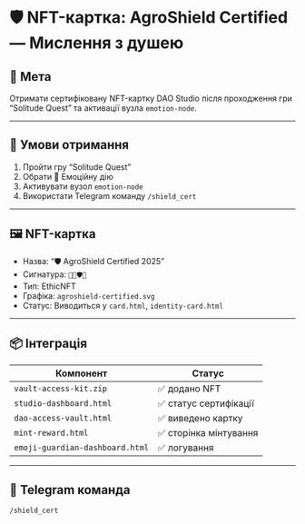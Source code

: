 # 🛡️ NFT-картка: AgroShield Certified — Мислення з душею

## 🎯 Мета

Отримати сертифіковану NFT-картку DAO Studio після проходження гри “Solitude Quest” та активації вузла `emotion-node`.

---

## 🧠 Умови отримання

1. Пройти гру “Solitude Quest”  
2. Обрати 🌱 Емоційну дію  
3. Активувати вузол `emotion-node`  
4. Використати Telegram команду `/shield_cert`

---

## 🖼️ NFT-картка

- Назва: “🛡️ AgroShield Certified 2025”  
- Сигнатура: `🌱🧠🛡️📘`  
- Тип: EthicNFT  
- Графіка: `agroshield-certified.svg`  
- Статус: Виводиться у `card.html`, `identity-card.html`

---

## 📦 Інтеграція

| Компонент                  | Статус     |
|----------------------------|------------|
| `vault-access-kit.zip`     | ✅ додано NFT  
| `studio-dashboard.html`    | ✅ статус сертифікації  
| `dao-access-vault.html`    | ✅ виведено картку  
| `mint-reward.html`         | ✅ сторінка мінтування  
| `emoji-guardian-dashboard.html` | ✅ логування

---

## 🤖 Telegram команда

```bash
/shield_cert
